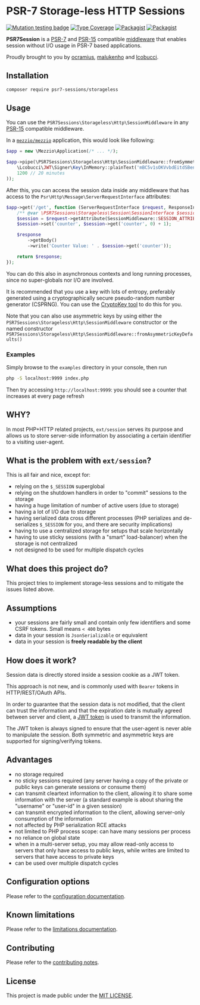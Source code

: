 # PSR-7 Storage-less HTTP Sessions

[![Mutation testing badge](https://img.shields.io/endpoint?style=flat&url=https%3A%2F%2Fbadge-api.stryker-mutator.io%2Fgithub.com%2Fpsr7-sessions%2Fstorageless%2F8.5.x)](https://dashboard.stryker-mutator.io/reports/github.com/psr7-sessions/storageless/8.5.x)
[![Type Coverage](https://shepherd.dev/github/psr7-sessions/storageless/coverage.svg)](https://shepherd.dev/github/psr7-sessions/storageless)
[![Packagist](https://img.shields.io/packagist/v/psr7-sessions/storageless.svg)](https://packagist.org/packages/psr7-sessions/storageless)
[![Packagist](https://img.shields.io/packagist/vpre/psr7-sessions/storageless.svg)](https://packagist.org/packages/psr7-sessions/storageless)

**PSR7Session** is a [PSR-7](http://www.php-fig.org/psr/psr-7/) and
[PSR-15](https://github.com/php-fig/fig-standards/blob/master/accepted/PSR-15-request-handlers.md)
compatible [middleware](https://mwop.net/blog/2015-01-08-on-http-middleware-and-psr-7.html) that enables
session without I/O usage in PSR-7 based applications.

Proudly brought to you by [ocramius](https://github.com/Ocramius), [malukenho](https://github.com/malukenho) and [lcobucci](https://github.com/lcobucci).

## Installation

```sh
composer require psr7-sessions/storageless
```

## Usage

You can use the `PSR7Sessions\Storageless\Http\SessionMiddleware` in any
[PSR-15](https://github.com/php-fig/fig-standards/blob/master/accepted/PSR-15-request-handlers.md)
compatible middleware.

In a [`mezzio/mezzio`](https://github.com/mezzio/mezzio)
application, this would look like following:

```php
$app = new \Mezzio\Application(/* ... */);

$app->pipe(\PSR7Sessions\Storageless\Http\SessionMiddleware::fromSymmetricKeyDefaults(
    \Lcobucci\JWT\Signer\Key\InMemory::plainText('mBC5v1sOKVvbdEitdSBenu59nfNfhwkedkJVNabosTw='), // replace this with a key of your own (see docs below)
    1200 // 20 minutes
));
```

After this, you can access the session data inside any middleware that
has access to the `Psr\Http\Message\ServerRequestInterface` attributes:

```php
$app->get('/get', function (ServerRequestInterface $request, ResponseInterface $response) : ResponseInterface {
    /** @var \PSR7Sessions\Storageless\Session\SessionInterface $session */
    $session = $request->getAttribute(SessionMiddleware::SESSION_ATTRIBUTE);
    $session->set('counter', $session->get('counter', 0) + 1);

    $response
        ->getBody()
        ->write('Counter Value: ' . $session->get('counter'));

    return $response;
});
```

You can do this also in asynchronous contexts and long running processes,
since no super-globals nor I/O are involved.

It is recommended that you use a key with lots of entropy, preferably
generated using a cryptographically secure pseudo-random number generator
(CSPRNG). You can use the [CryptoKey tool](https://github.com/AndrewCarterUK/CryptoKey)
to do this for you.

Note that you can also use asymmetric keys by using either the
`PSR7Sessions\Storageless\Http\SessionMiddleware` constructor or the named
constructor `PSR7Sessions\Storageless\Http\SessionMiddleware::fromAsymmetricKeyDefaults()`

### Examples

Simply browse to the `examples` directory in your console, then run

```sh
php -S localhost:9999 index.php
```

Then try accessing `http://localhost:9999`: you should see a counter
that increases at every page refresh

## WHY?

In most PHP+HTTP related projects, `ext/session` serves its purpose and
allows us to store server-side information by associating a certain
identifier to a visiting user-agent.

## What is the problem with `ext/session`?

This is all fair and nice, except for:

* relying on the `$_SESSION` superglobal
* relying on the shutdown handlers in order to "commit" sessions to the
  storage
* having a huge limitation of number of active users (due to storage)
* having a lot of I/O due to storage
* having serialized data cross different processes (PHP serializes and
  de-serializes `$_SESSION` for you, and there are security implications)
* having to use a centralized storage for setups that scale horizontally
* having to use sticky sessions (with a "smart" load-balancer) when the
  storage is not centralized
* not designed to be used for multiple dispatch cycles

## What does this project do?

This project tries to implement storage-less sessions and to mitigate the
issues listed above.

## Assumptions

* your sessions are fairly small and contain only few identifiers and
  some CSRF tokens. Small means `< 400` bytes
* data in your session is `JsonSerializable` or equivalent
* data in your session is **freely readable by the client**

## How does it work?

Session data is directly stored inside a session cookie as a JWT token.

This approach is not new, and is commonly used with `Bearer` tokens in
HTTP/REST/OAuth APIs.

In order to guarantee that the session data is not modified, that the
client can trust the information and that the expiration date is
mutually agreed between server and client, a [JWT token](https://tools.ietf.org/html/rfc7519)
is used to transmit the information.

The JWT token is always signed to ensure that the user-agent is never
able to manipulate the session.
Both symmetric and asymmetric keys are supported for signing/verifying
tokens.

## Advantages

* no storage required
* no sticky sessions required (any server having a copy of the private or
  public keys can generate sessions or consume them)
* can transmit cleartext information to the client, allowing it to share
  some information with the server (a standard example is about sharing the
  "username" or "user-id" in a given session)
* can transmit encrypted information to the client, allowing server-only
  consumption of the information
* not affected by PHP serialization RCE attacks
* not limited to PHP process scope: can have many sessions per process
* no reliance on global state
* when in a multi-server setup, you may allow read-only access to servers
  that only have access to public keys, while writes are limited to
  servers that have access to private keys
* can be used over multiple dispatch cycles

## Configuration options

Please refer to the [configuration documentation](docs/configuration.md).

## Known limitations

Please refer to the [limitations documentation](docs/limitations.md).

## Contributing

Please refer to the [contributing notes](CONTRIBUTING.md).

## License

This project is made public under the [MIT LICENSE](LICENSE).

